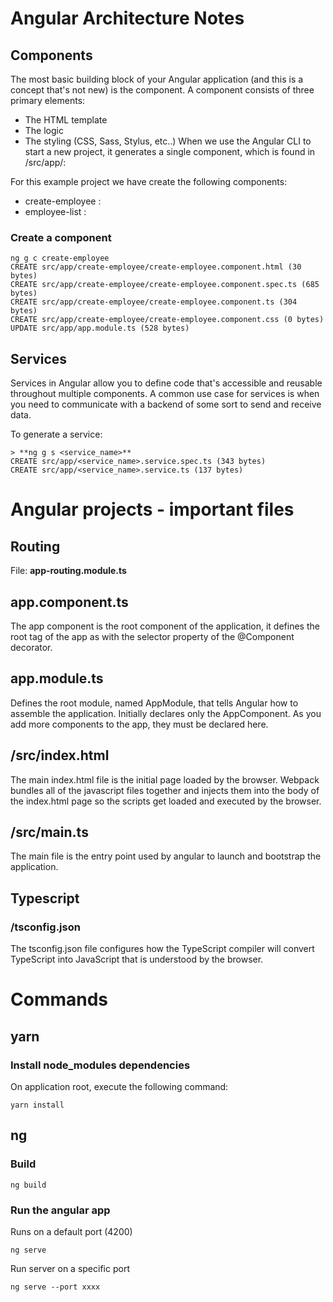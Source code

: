 # Angular Architecture Notes

## Components
The most basic building block of your Angular application (and this is a concept that's not new) is the component. A component consists of three primary elements:

* The HTML template
* The logic
* The styling (CSS, Sass, Stylus, etc..)
When we use the Angular CLI to start a new project, it generates a single component, which is found in /src/app/:

For this example project we have create the following components:

* create-employee : 
* employee-list   :

### Create a component

```
ng g c create-employee
CREATE src/app/create-employee/create-employee.component.html (30 bytes)
CREATE src/app/create-employee/create-employee.component.spec.ts (685 bytes)
CREATE src/app/create-employee/create-employee.component.ts (304 bytes)
CREATE src/app/create-employee/create-employee.component.css (0 bytes)
UPDATE src/app/app.module.ts (528 bytes)
```

## Services
Services in Angular allow you to define code that's accessible and reusable throughout multiple components. A common use case for services is when you need to communicate with a backend of some sort to send and receive data.

To generate a service:

```
> **ng g s <service_name>**
CREATE src/app/<service_name>.service.spec.ts (343 bytes)
CREATE src/app/<service_name>.service.ts (137 bytes)
```

# Angular projects -  important files
## Routing
File: **app-routing.module.ts**  

## app.component.ts
The app component is the root component of the application, it defines the root tag of the app as with the selector property of the @Component decorator.

## app.module.ts
Defines the root module, named AppModule, that tells Angular how to assemble the application. Initially declares only the AppComponent. As you add more components to the app, they must be declared here.

## /src/index.html
The main index.html file is the initial page loaded by the browser. Webpack bundles all of the javascript files together and injects them into the body of the index.html page so the scripts get loaded and executed by the browser.

## /src/main.ts
The main file is the entry point used by angular to launch and bootstrap the application.

## Typescript

### /tsconfig.json
The tsconfig.json file configures how the TypeScript compiler will convert TypeScript into JavaScript that is understood by the browser. 

# Commands

## yarn

### Install node_modules dependencies

On application root, execute the following command:

```
yarn install
```

## ng

### Build

```
ng build
```

### Run the angular app

Runs on a default port (4200)

```
ng serve
```

Run server on a specific port

```
ng serve --port xxxx
```

